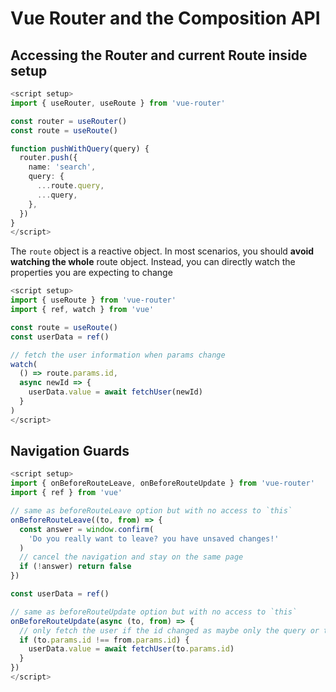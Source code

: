 # Vue Router and the Composition API

## Accessing the Router and current Route inside setup

```ts
<script setup>
import { useRouter, useRoute } from 'vue-router'

const router = useRouter()
const route = useRoute()

function pushWithQuery(query) {
  router.push({
    name: 'search',
    query: {
      ...route.query,
      ...query,
    },
  })
}
</script>
```

The `route` object is a reactive object. In most scenarios, you should **avoid watching the whole** route object. Instead, you can directly watch the properties you are expecting to change

```ts
<script setup>
import { useRoute } from 'vue-router'
import { ref, watch } from 'vue'

const route = useRoute()
const userData = ref()

// fetch the user information when params change
watch(
  () => route.params.id,
  async newId => {
    userData.value = await fetchUser(newId)
  }
)
</script>
```

## Navigation Guards

```ts
<script setup>
import { onBeforeRouteLeave, onBeforeRouteUpdate } from 'vue-router'
import { ref } from 'vue'

// same as beforeRouteLeave option but with no access to `this`
onBeforeRouteLeave((to, from) => {
  const answer = window.confirm(
    'Do you really want to leave? you have unsaved changes!'
  )
  // cancel the navigation and stay on the same page
  if (!answer) return false
})

const userData = ref()

// same as beforeRouteUpdate option but with no access to `this`
onBeforeRouteUpdate(async (to, from) => {
  // only fetch the user if the id changed as maybe only the query or the hash changed
  if (to.params.id !== from.params.id) {
    userData.value = await fetchUser(to.params.id)
  }
})
</script>
```
